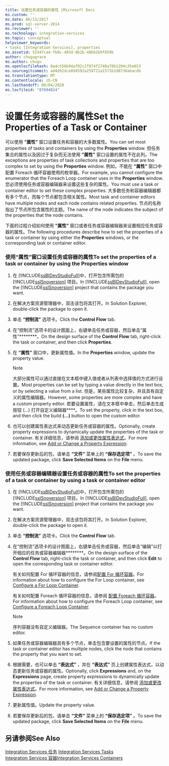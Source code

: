 ```yaml
---
title: 设置任务或容器的属性 |Microsoft Docs
ms.custom: ''
ms.date: 06/13/2017
ms.prod: sql-server-2014
ms.reviewer: ''
ms.technology: integration-services
ms.topic: conceptual
helpviewer_keywords:
- tasks [Integration Services], properties
ms.assetid: 52d47ca4-fb8c-493d-8b2b-48bb269f859b
author: chugugrace
ms.author: chugu
ms.openlocfilehash: 0a4c556b94af02c2f874f2740a70b1294c35e653
ms.sourcegitcommit: ad4d92dce894592a259721a1571b1d8736abacdb
ms.translationtype: MT
ms.contentlocale: zh-CN
ms.lasthandoff: 08/04/2020
ms.locfileid: "87694024"
---
```

# <a name="set-the-properties-of-a-task-or-container"></a><span data-ttu-id="f6b5a-102">设置任务或容器的属性</span><span class="sxs-lookup"><span data-stu-id="f6b5a-102">Set the Properties of a Task or Container</span></span>
  <span data-ttu-id="f6b5a-103">可以使用 **“属性”** 窗口设置任务和容器的大多数属性。</span><span class="sxs-lookup"><span data-stu-id="f6b5a-103">You can set most properties of tasks and containers by using the **Properties** window.</span></span> <span data-ttu-id="f6b5a-104">但任务集合的属性以及因过于复杂而无法使用 **“属性”** 窗口设置的属性不在此列。</span><span class="sxs-lookup"><span data-stu-id="f6b5a-104">The exceptions are properties of task collections and properties that are too complex to set by using the **Properties** window.</span></span> <span data-ttu-id="f6b5a-105">例如，不能在 **“属性”** 窗口中配置 Foreach 循环容器使用的枚举器。</span><span class="sxs-lookup"><span data-stu-id="f6b5a-105">For example, you cannot configure the enumerator that the Foreach Loop container uses in the **Properties** window.</span></span> <span data-ttu-id="f6b5a-106">您必须使用任务或容器编辑器来设置这些复杂的属性。</span><span class="sxs-lookup"><span data-stu-id="f6b5a-106">You must use a task or container editor to set these complex properties.</span></span> <span data-ttu-id="f6b5a-107">大多数任务和容器编辑器都有多个节点，而每个节点都包含相关属性。</span><span class="sxs-lookup"><span data-stu-id="f6b5a-107">Most task and container editors have multiple nodes and each node contains related properties.</span></span> <span data-ttu-id="f6b5a-108">节点的名称指出了节点所包含属性的主题。</span><span class="sxs-lookup"><span data-stu-id="f6b5a-108">The name of the node indicates the subject of the properties that the node contains.</span></span>  
  
 <span data-ttu-id="f6b5a-109">下面的过程介绍如何使用 **“属性”** 窗口或者任务或容器编辑器来设置相应任务或容器的属性。</span><span class="sxs-lookup"><span data-stu-id="f6b5a-109">The following procedures describe how to set the properties of a task or container by using either the **Properties** windows, or the corresponding task or container editor.</span></span>  
  
### <a name="to-set-the-properties-of-a-task-or-container-by-using-the-properties-window"></a><span data-ttu-id="f6b5a-110">使用“属性”窗口设置任务或容器的属性</span><span class="sxs-lookup"><span data-stu-id="f6b5a-110">To set the properties of a task or container by using the Properties window</span></span>  
  
1.  <span data-ttu-id="f6b5a-111">在 [!INCLUDE[ssBIDevStudioFull](../includes/ssbidevstudiofull-md.md)]中，打开包含所需包的 [!INCLUDE[ssISnoversion](../includes/ssisnoversion-md.md)] 项目。</span><span class="sxs-lookup"><span data-stu-id="f6b5a-111">In [!INCLUDE[ssBIDevStudioFull](../includes/ssbidevstudiofull-md.md)], open the [!INCLUDE[ssISnoversion](../includes/ssisnoversion-md.md)] project that contains the package you want.</span></span>  
  
2.  <span data-ttu-id="f6b5a-112">在解决方案资源管理器中，双击该包将其打开。</span><span class="sxs-lookup"><span data-stu-id="f6b5a-112">In Solution Explorer, double-click the package to open it.</span></span>  
  
3.  <span data-ttu-id="f6b5a-113">单击 **“控制流”** 选项卡。</span><span class="sxs-lookup"><span data-stu-id="f6b5a-113">Click the **Control Flow** tab.</span></span>  
  
4.  <span data-ttu-id="f6b5a-114">在“控制流”选项卡的设计图面上，右键单击任务或容器，然后单击“属性”\*\*\*\*\*\*\*\*。</span><span class="sxs-lookup"><span data-stu-id="f6b5a-114">On the design surface of the **Control Flow** tab, right-click the task or container, and then click **Properties**.</span></span>  
  
5.  <span data-ttu-id="f6b5a-115">在 **“属性”** 窗口中，更新属性值。</span><span class="sxs-lookup"><span data-stu-id="f6b5a-115">In the **Properties** window, update the property value.</span></span>  
  
    > [!NOTE]  
    >  <span data-ttu-id="f6b5a-116">大部分属性可以通过直接在文本框中键入值或者从列表中选择值的方式进行设置。</span><span class="sxs-lookup"><span data-stu-id="f6b5a-116">Most properties can be set by typing a value directly in the text box, or by selecting a value from a list.</span></span> <span data-ttu-id="f6b5a-117">但是，某些属性比较复杂，并且具有自定义的属性编辑器。</span><span class="sxs-lookup"><span data-stu-id="f6b5a-117">However, some properties are more complex and have a custom property editor.</span></span> <span data-ttu-id="f6b5a-118">若要设置属性，请在文本框中单击，然后单击生成按钮 (…) 打开自定义编辑器\*\*\*\*。</span><span class="sxs-lookup"><span data-stu-id="f6b5a-118">To set the property, click in the text box, and then click the build **(...)** button to open the custom editor.</span></span>  
  
6.  <span data-ttu-id="f6b5a-119">也可以创建属性表达式来动态更新任务或容器的属性。</span><span class="sxs-lookup"><span data-stu-id="f6b5a-119">Optionally, create property expressions to dynamically update the properties of the task or container.</span></span> <span data-ttu-id="f6b5a-120">有关详细信息，请参阅 [添加或更改属性表达式](expressions/add-or-change-a-property-expression.md)。</span><span class="sxs-lookup"><span data-stu-id="f6b5a-120">For more information, see [Add or Change a Property Expression](expressions/add-or-change-a-property-expression.md).</span></span>  
  
7.  <span data-ttu-id="f6b5a-121">若要保存更新后的包，请单击 **“文件”** 菜单上的 **“保存选定项”** 。</span><span class="sxs-lookup"><span data-stu-id="f6b5a-121">To save the updated package, click **Save Selected Items** on the **File** menu.</span></span>  
  
### <a name="to-set-the-properties-of-a-task-or-container-by-using-a-task-or-container-editor"></a><span data-ttu-id="f6b5a-122">使用任务或容器编辑器设置任务或容器的属性</span><span class="sxs-lookup"><span data-stu-id="f6b5a-122">To set the properties of a task or container by using a task or container editor</span></span>  
  
1.  <span data-ttu-id="f6b5a-123">在 [!INCLUDE[ssBIDevStudioFull](../includes/ssbidevstudiofull-md.md)]中，打开包含所需包的 [!INCLUDE[ssISnoversion](../includes/ssisnoversion-md.md)] 项目。</span><span class="sxs-lookup"><span data-stu-id="f6b5a-123">In [!INCLUDE[ssBIDevStudioFull](../includes/ssbidevstudiofull-md.md)], open the [!INCLUDE[ssISnoversion](../includes/ssisnoversion-md.md)] project that contains the package you want.</span></span>  
  
2.  <span data-ttu-id="f6b5a-124">在解决方案资源管理器中，双击该包将其打开。</span><span class="sxs-lookup"><span data-stu-id="f6b5a-124">In Solution Explorer, double-click the package to open it.</span></span>  
  
3.  <span data-ttu-id="f6b5a-125">单击 **“控制流”** 选项卡。</span><span class="sxs-lookup"><span data-stu-id="f6b5a-125">Click the **Control Flow** tab.</span></span>  
  
4.  <span data-ttu-id="f6b5a-126">在“控制流”选项卡的设计图面上，右键单击任务或容器，然后单击“编辑”以打开相应的任务或容器编辑器\*\*\*\*\*\*\*\*。</span><span class="sxs-lookup"><span data-stu-id="f6b5a-126">On the design surface of the **Control Flow** tab, right-click the task or container, and then click **Edit** to open the corresponding task or container editor.</span></span>  
  
     <span data-ttu-id="f6b5a-127">有关如何配置 For 循环容器的信息，请参阅[配置 For 循环容器](control-flow/for-loop-container.md)。</span><span class="sxs-lookup"><span data-stu-id="f6b5a-127">For information about how to configure the For Loop container, see [Configure a For Loop Container](control-flow/for-loop-container.md).</span></span>  
  
     <span data-ttu-id="f6b5a-128">有关如何配置 Foreach 循环容器的信息，请参阅 [配置 Foreach 循环容器](control-flow/foreach-loop-container.md)。</span><span class="sxs-lookup"><span data-stu-id="f6b5a-128">For information about how to configure the Foreach Loop container, see [Configure a Foreach Loop Container](control-flow/foreach-loop-container.md).</span></span>  
  
    > [!NOTE]  
    >  <span data-ttu-id="f6b5a-129">序列容器没有自定义编辑器。</span><span class="sxs-lookup"><span data-stu-id="f6b5a-129">The Sequence container has no custom editor.</span></span>  
  
5.  <span data-ttu-id="f6b5a-130">如果任务或容器编辑器具有多个节点，单击包含要设置的属性的节点。</span><span class="sxs-lookup"><span data-stu-id="f6b5a-130">If the task or container editor has multiple nodes, click the node that contains the property that you want to set.</span></span>  
  
6.  <span data-ttu-id="f6b5a-131">根据需要，也可以单击 **“表达式”** ，并在 **“表达式”** 页上创建属性表达式，以动态更新任务或容器的属性。</span><span class="sxs-lookup"><span data-stu-id="f6b5a-131">Optionally, click **Expressions** and, on the **Expressions** page, create property expressions to dynamically update the properties of the task or container.</span></span> <span data-ttu-id="f6b5a-132">有关详细信息，请参阅 [添加或更改属性表达式](expressions/add-or-change-a-property-expression.md)。</span><span class="sxs-lookup"><span data-stu-id="f6b5a-132">For more information, see [Add or Change a Property Expression](expressions/add-or-change-a-property-expression.md).</span></span>  
  
7.  <span data-ttu-id="f6b5a-133">更新属性值。</span><span class="sxs-lookup"><span data-stu-id="f6b5a-133">Update the property value.</span></span>  
  
8.  <span data-ttu-id="f6b5a-134">若要保存更新后的包，请单击 **“文件”** 菜单上的 **“保存选定项”** 。</span><span class="sxs-lookup"><span data-stu-id="f6b5a-134">To save the updated package, click **Save Selected Items** on the **File** menu.</span></span>  
  
## <a name="see-also"></a><span data-ttu-id="f6b5a-135">另请参阅</span><span class="sxs-lookup"><span data-stu-id="f6b5a-135">See Also</span></span>  
 <span data-ttu-id="f6b5a-136">[Integration Services 任务](control-flow/integration-services-tasks.md) </span><span class="sxs-lookup"><span data-stu-id="f6b5a-136">[Integration Services Tasks](control-flow/integration-services-tasks.md) </span></span>  
 [<span data-ttu-id="f6b5a-137">Integration Services 容器</span><span class="sxs-lookup"><span data-stu-id="f6b5a-137">Integration Services Containers</span></span>](control-flow/integration-services-containers.md)  
  
  

